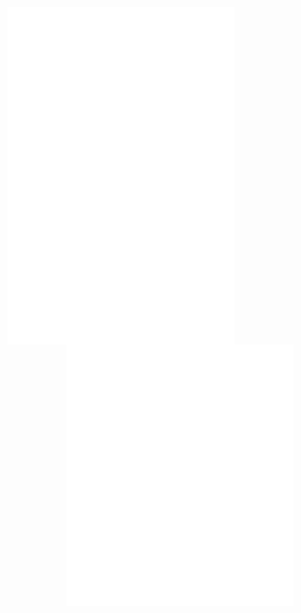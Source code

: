 <img align="left" width="400" alt="🦑" src="metrics.left.svg">
<img align="right" width="400" alt="🦑" src="metrics.right.svg">